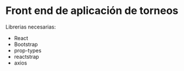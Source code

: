 # Front end de aplicación de torneos

Librerias necesarias:
- React
- Bootstrap
- prop-types
- reactstrap
- axios